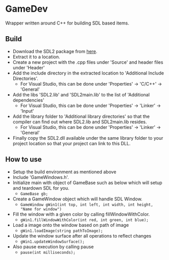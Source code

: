 # GameDev
Wrapper written around C++ for building SDL based items.

## Build
- Download the SDL2 package from [here](https://www.libsdl.org/download-2.0.php).
- Extract it to a location.
- Create a new project with the .cpp files under 'Source' and header files under 'Header'
- Add the include directory in the extracted location to 'Additional Include Directories'. 
	- For Visual Studio, this can be done under 'Properties' -> 'C/C++' -> 'General'
- Add the libs 'SDL2.lib' and 'SDL2main.lib' to the list of 'Additional dependencies'
	- For Visual Studio, this can be done under 'Properties' -> 'Linker' -> 'Input'
- Add the library folder to 'Additional library directories' so that the compiler can find out where SDL2.lib and SDL2main.lib resides.
	- For Visual Studio, this can be done under 'Properties' -> 'Linker' -> 'General'
- Finally copy the SDL2.dll available under the same library folder to your project location so that your project can link to this DLL.

## How to use
- Setup the build environment as mentioned above
- Include 'GameWindows.h'.
- Initialize main with object of GameBase such as below which will setup and teardown SDL for you.
	- `GameBase gb;`
- Create a GameWindow object which will handle SDL Window. 
	- `GameWindow gWin1(int top, int left, int width, int height, "Name for window")`
- Fill the window with a given color by calling fillWindowWithColor.
	- `gWin1.fillWindowWithColor(int red, int green, int blue);`
- Load a image onto the window based on path of image
	- `gWin1.loadImage(string pathToImage);`
- Update the window surface after all operations to reflect changes
	- `gWin1.updateWindowSurface();`
- Also pause execution by calling pause
	- `pause(int milliseconds);`
 